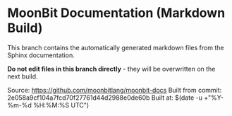 # MoonBit Documentation (Markdown Build)

This branch contains the automatically generated markdown files from the Sphinx documentation.

**Do not edit files in this branch directly** - they will be overwritten on the next build.

Source: https://github.com/moonbitlang/moonbit-docs
Built from commit: 2e058a9cf104a7fcd70f27761d44d2988e0de60b
Built at: $(date -u +"%Y-%m-%d %H:%M:%S UTC")
